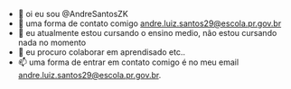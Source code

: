 - 👋 oi eu sou @AndreSantosZK
- 👀 uma forma de contato comigo andre.luiz.santos29@escola.pr.gov.br
- 🌱 eu atualmente estou cursando o ensino medio, não estou cursando nada no momento
- 💞️ eu procuro colaborar em aprendisado etc..
- 📫 uma forma de entrar em contato comigo é no meu email andre.luiz.santos29@escola.pr.gov.br.



